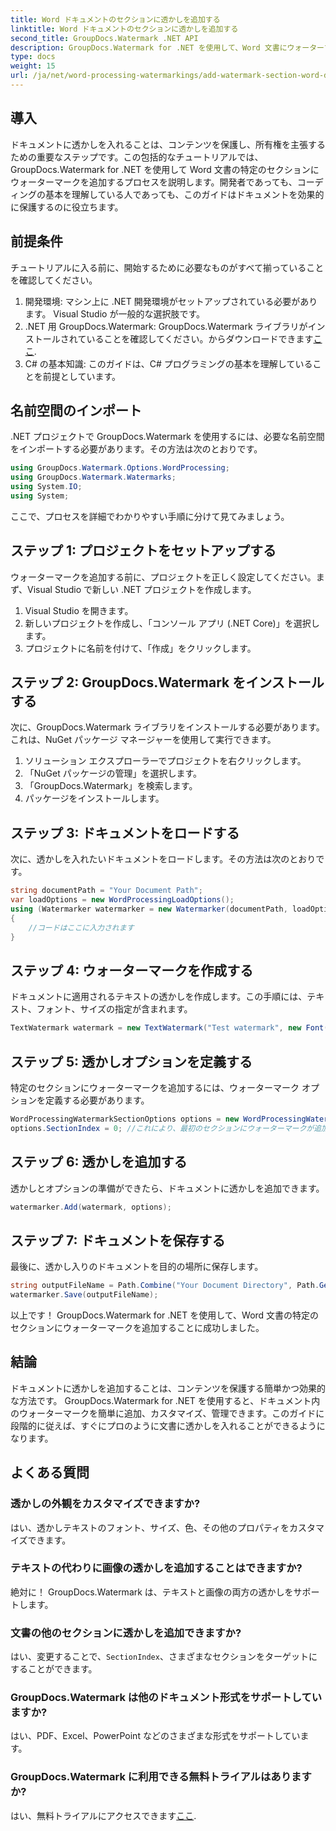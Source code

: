 ```yaml
---
title: Word ドキュメントのセクションに透かしを追加する
linktitle: Word ドキュメントのセクションに透かしを追加する
second_title: GroupDocs.Watermark .NET API
description: GroupDocs.Watermark for .NET を使用して、Word 文書にウォーターマークを簡単に追加します。この簡単なガイドを使用してコンテンツを保護してください。
type: docs
weight: 15
url: /ja/net/word-processing-watermarkings/add-watermark-section-word-docs/
---
```

## 導入
ドキュメントに透かしを入れることは、コンテンツを保護し、所有権を主張するための重要なステップです。この包括的なチュートリアルでは、GroupDocs.Watermark for .NET を使用して Word 文書の特定のセクションにウォーターマークを追加するプロセスを説明します。開発者であっても、コーディングの基本を理解している人であっても、このガイドはドキュメントを効果的に保護するのに役立ちます。
## 前提条件
チュートリアルに入る前に、開始するために必要なものがすべて揃っていることを確認してください。
1. 開発環境: マシン上に .NET 開発環境がセットアップされている必要があります。 Visual Studio が一般的な選択肢です。
2.  .NET 用 GroupDocs.Watermark: GroupDocs.Watermark ライブラリがインストールされていることを確認してください。からダウンロードできます[ここ](https://releases.groupdocs.com/Watermark/net/).
3. C# の基本知識: このガイドは、C# プログラミングの基本を理解していることを前提としています。
## 名前空間のインポート
.NET プロジェクトで GroupDocs.Watermark を使用するには、必要な名前空間をインポートする必要があります。その方法は次のとおりです。
```csharp
using GroupDocs.Watermark.Options.WordProcessing;
using GroupDocs.Watermark.Watermarks;
using System.IO;
using System;
```
ここで、プロセスを詳細でわかりやすい手順に分けて見てみましょう。
## ステップ 1: プロジェクトをセットアップする
ウォーターマークを追加する前に、プロジェクトを正しく設定してください。まず、Visual Studio で新しい .NET プロジェクトを作成します。
1. Visual Studio を開きます。
2. 新しいプロジェクトを作成し、「コンソール アプリ (.NET Core)」を選択します。
3. プロジェクトに名前を付けて、「作成」をクリックします。
## ステップ 2: GroupDocs.Watermark をインストールする
次に、GroupDocs.Watermark ライブラリをインストールする必要があります。これは、NuGet パッケージ マネージャーを使用して実行できます。
1. ソリューション エクスプローラーでプロジェクトを右クリックします。
2. 「NuGet パッケージの管理」を選択します。
3. 「GroupDocs.Watermark」を検索します。
4. パッケージをインストールします。
## ステップ 3: ドキュメントをロードする
次に、透かしを入れたいドキュメントをロードします。その方法は次のとおりです。
```csharp
string documentPath = "Your Document Path";
var loadOptions = new WordProcessingLoadOptions();
using (Watermarker watermarker = new Watermarker(documentPath, loadOptions))
{
    //コードはここに入力されます
}
```
## ステップ 4: ウォーターマークを作成する
ドキュメントに適用されるテキストの透かしを作成します。この手順には、テキスト、フォント、サイズの指定が含まれます。
```csharp
TextWatermark watermark = new TextWatermark("Test watermark", new Font("Arial", 19));
```
## ステップ 5: 透かしオプションを定義する
特定のセクションにウォーターマークを追加するには、ウォーターマーク オプションを定義する必要があります。
```csharp
WordProcessingWatermarkSectionOptions options = new WordProcessingWatermarkSectionOptions();
options.SectionIndex = 0; //これにより、最初のセクションにウォーターマークが追加されます
```
## ステップ 6: 透かしを追加する
透かしとオプションの準備ができたら、ドキュメントに透かしを追加できます。
```csharp
watermarker.Add(watermark, options);
```
## ステップ 7: ドキュメントを保存する
最後に、透かし入りのドキュメントを目的の場所に保存します。
```csharp
string outputFileName = Path.Combine("Your Document Directory", Path.GetFileName(documentPath));
watermarker.Save(outputFileName);
```
以上です！ GroupDocs.Watermark for .NET を使用して、Word 文書の特定のセクションにウォーターマークを追加することに成功しました。
## 結論
ドキュメントに透かしを追加することは、コンテンツを保護する簡単かつ効果的な方法です。 GroupDocs.Watermark for .NET を使用すると、ドキュメント内のウォーターマークを簡単に追加、カスタマイズ、管理できます。このガイドに段階的に従えば、すぐにプロのように文書に透かしを入れることができるようになります。
## よくある質問
### 透かしの外観をカスタマイズできますか?
はい、透かしテキストのフォント、サイズ、色、その他のプロパティをカスタマイズできます。
### テキストの代わりに画像の透かしを追加することはできますか?
絶対に！ GroupDocs.Watermark は、テキストと画像の両方の透かしをサポートします。
### 文書の他のセクションに透かしを追加できますか?
はい、変更することで、`SectionIndex`、さまざまなセクションをターゲットにすることができます。
### GroupDocs.Watermark は他のドキュメント形式をサポートしていますか?
はい、PDF、Excel、PowerPoint などのさまざまな形式をサポートしています。
### GroupDocs.Watermark に利用できる無料トライアルはありますか?
はい、無料トライアルにアクセスできます[ここ](https://releases.groupdocs.com/).